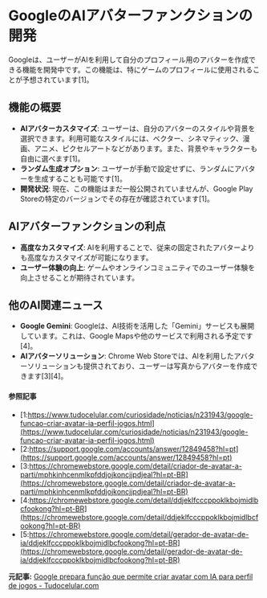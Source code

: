 # GoogleのAIアバターファンクションの開発

Googleは、ユーザーがAIを利用して自分のプロフィール用のアバターを作成できる機能を開発中です。この機能は、特にゲームのプロフィールに使用されることが予想されています[1]。

## 機能の概要

- **AIアバターカスタマイズ**: ユーザーは、自分のアバターのスタイルや背景を選択できます。利用可能なスタイルには、ベクター、シネマティック、漫画、アニメ、ピクセルアートなどがあります。また、背景やキャラクターも自由に選べます[1]。
- **ランダム生成オプション**: ユーザーが手動で設定せずに、ランダムにアバターを生成することも可能です[1]。
- **開発状況**: 現在、この機能はまだ一般公開されていませんが、Google Play Storeの特定のバージョンでその存在が確認されています[1]。

## AIアバターファンクションの利点

- **高度なカスタマイズ**: AIを利用することで、従来の固定されたアバターよりも高度なカスタマイズが可能になります。
- **ユーザー体験の向上**: ゲームやオンラインコミュニティでのユーザー体験を向上させることが期待されています。

## 他のAI関連ニュース

- **Google Gemini**: Googleは、AI技術を活用した「Gemini」サービスも展開しています。これは、Google Mapsや他のサービスで利用される予定です[4]。
- **AIアバターソリューション**: Chrome Web Storeでは、AIを利用したアバターソリューションも提供されており、ユーザーは写真からアバターを作成できます[3][4]。

#### 参照記事
- [1:https://www.tudocelular.com/curiosidade/noticias/n231943/google-funcao-criar-avatar-ia-perfil-jogos.html](https://www.tudocelular.com/curiosidade/noticias/n231943/google-funcao-criar-avatar-ia-perfil-jogos.html)
- [2:https://support.google.com/accounts/answer/12849458?hl=pt](https://support.google.com/accounts/answer/12849458?hl=pt)
- [3:https://chromewebstore.google.com/detail/criador-de-avatar-a-parti/mphkinhcenmlkpfddjojkoncjjpdjeal?hl=pt-BR](https://chromewebstore.google.com/detail/criador-de-avatar-a-parti/mphkinhcenmlkpfddjojkoncjjpdjeal?hl=pt-BR)
- [4:https://chromewebstore.google.com/detail/ddjeklfcccppoklkbojmidlbcfookong?hl=pt-BR](https://chromewebstore.google.com/detail/ddjeklfcccppoklkbojmidlbcfookong?hl=pt-BR)
- [5:https://chromewebstore.google.com/detail/gerador-de-avatar-de-ia/ddjeklfcccppoklkbojmidlbcfookong?hl=pt-BR](https://chromewebstore.google.com/detail/gerador-de-avatar-de-ia/ddjeklfcccppoklkbojmidlbcfookong?hl=pt-BR)


**元記事:** [Google prepara função que permite criar avatar com IA para perfil de jogos - Tudocelular.com](https://www.tudocelular.com/curiosidade/noticias/n231943/google-funcao-criar-avatar-ia-perfil-jogos.html)